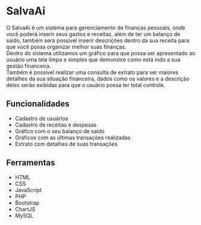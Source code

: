 # SalvaAi
O SalvaAi é um sistema para gerenciamento de finanças pessoais, onde você poderá inserir seus gastos e receitas, além de ter um balanço de saldo, também será possível inserir descrições dentro da sua receita para que você possa organizar melhor suas finanças. <br> Dentro do sistema utilizamos um gráfico para que possa ser apresentado ao usuário uma tela limpa e simples que demonstre como está indo a sua gestão financeira. <br> Também é possível realizar uma consulta de extrato para ver maiores detalhes da sua situação financeira, dados como os valores e a descrição deles serão exibidas para que o usuário possa ter total controle.

## Funcionalidades
* Cadastro de usuários
* Cadastro de receitas e despesas
* Gráfico com o seu balanço de saldo
* Gráficos com as últimas transações realizadas
* Extrato com detalhes de suas transações

## Ferramentas
* HTML
* CSS
* JavaScript
* PHP
* Bootstrap
* ChartJS
* MySQL
